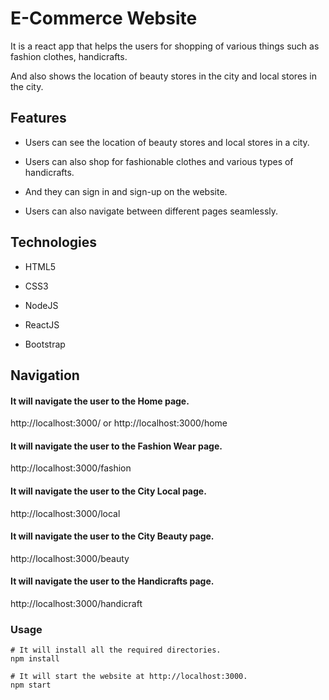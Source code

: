 # E-Commerce Website

It is a react app that helps the users for shopping of various things such as fashion clothes, handicrafts.

And also shows the location of beauty stores in the city and local stores in the city.

## Features


- Users can see the location of beauty stores and local stores in a city. 

- Users can also shop for fashionable clothes and various types of handicrafts.

- And they can sign in and sign-up on the website.

- Users can also navigate between different pages seamlessly.

## Technologies

- HTML5

- CSS3

- NodeJS

- ReactJS

- Bootstrap

## Navigation

#### It will navigate the user to the Home page.
http://localhost:3000/ or http://localhost:3000/home

#### It will navigate the user to the Fashion Wear page.
http://localhost:3000/fashion

#### It will navigate the user to the City Local page.
http://localhost:3000/local

#### It will navigate the user to the City Beauty page.
http://localhost:3000/beauty

#### It will navigate the user to the Handicrafts page.
http://localhost:3000/handicraft

### Usage

```
# It will install all the required directories.
npm install

# It will start the website at http://localhost:3000.
npm start

```
